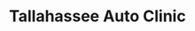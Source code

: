 ---
title: "Tallahassee Auto Clinic"
url: /tallahassee/tallahassee-auto-clinic-south-monroe-street/
shop: car repair
---